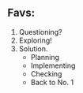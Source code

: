 ## Favs:
1. Questioning?
2. Exploring!
3. Solution.
   - Planning
   - Implementing
   - Checking
   - Back to No. 1
